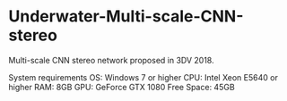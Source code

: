# Underwater-Multi-scale-CNN-stereo
Multi-scale CNN stereo network proposed in 3DV 2018.

System requirements
  OS: Windows 7 or higher
  CPU: Intel Xeon E5640 or higher
  RAM: 8GB
  GPU: GeForce GTX 1080
  Free Space: 45GB
